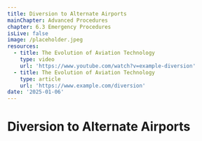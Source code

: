 ```yaml
---
title: Diversion to Alternate Airports
mainChapter: Advanced Procedures
chapter: 6.3 Emergency Procedures
isLive: false
image: /placeholder.jpeg
resources:
  - title: The Evolution of Aviation Technology
    type: video
    url: 'https://www.youtube.com/watch?v=example-diversion'
  - title: The Evolution of Aviation Technology
    type: article
    url: 'https://www.example.com/diversion'
date: '2025-01-06'
---
```


# Diversion to Alternate Airports
